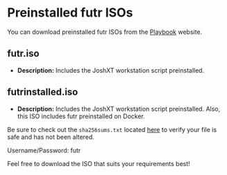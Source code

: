 # Preinstalled futr ISOs

You can download preinstalled futr ISOs from the [Playbook](https://www.playbook.com/s/greengecko/futr-isos) website.

## futr.iso

- **Description:** Includes the JoshXT workstation script preinstalled.

## futrinstalled.iso

- **Description:** Includes the JoshXT workstation script preinstalled. Also, this ISO includes futr preinstalled on Docker.

Be sure to check out the `sha256sums.txt` located [here](https://www.playbook.com/s/greengecko/futr-isos?assetToken=F9FXZkX6N3NqHGMne6m4v2cz) to verify your file is safe and has not been altered.

Username/Password: futr

Feel free to download the ISO that suits your requirements best!
